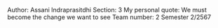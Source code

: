 Author: Assani Indraprasitdhi
Section: 3
My personal quote: We must become the change we want to see
Team number: 2
Semester 2/2567
